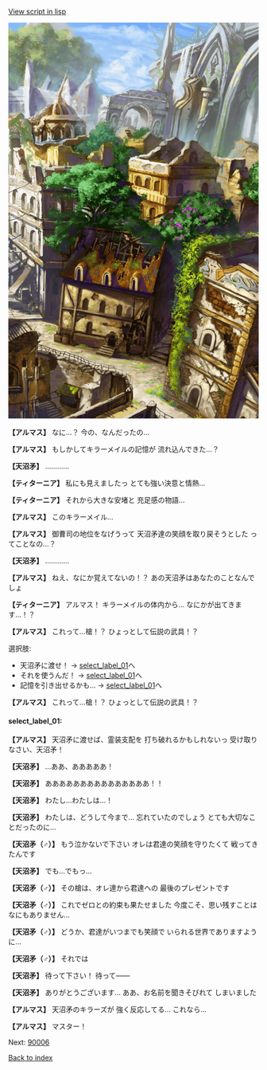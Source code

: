 [View script in lisp](../scripts/100205031.txt)

![ghost_town2.png](../images/backgrounds/ghost_town2.png)

**【アルマス】**
なに…？
今の、なんだったの…

**【アルマス】**
もしかしてキラーメイルの記憶が
流れ込んできた…？

**【天沼矛】**
…………

**【ティターニア】**
私にも見えましたっ
とても強い決意と情熱…

**【ティターニア】**
それから大きな安堵と
充足感の物語…

**【アルマス】**
このキラーメイル…

**【アルマス】**
御曹司の地位をなげうって
天沼矛達の笑顔を取り戻そうとした
ってことなの…？

**【天沼矛】**
…………

**【アルマス】**
ねえ、なにか覚えてないの！？
あの天沼矛はあなたのことなんでしょ

**【ティターニア】**
アルマス！
キラーメイルの体内から…
なにかが出てきます…！？

**【アルマス】**
これって…槍！？
ひょっとして伝説の武具！？

選択肢:
- 天沼矛に渡せ！ → [select_label_01](#select_label_01)へ
- それを使うんだ！ → [select_label_01](#select_label_01)へ
- 記憶を引き出せるかも… → [select_label_01](#select_label_01)へ


**【アルマス】**
これって…槍！？
ひょっとして伝説の武具！？

#### select_label_01:

**【アルマス】**
天沼矛に渡せば、霊装支配を
打ち破れるかもしれないっ
受け取りなさい、天沼矛！

**【天沼矛】**
…ああ、あああああ！

**【天沼矛】**
あああああああああああああああ！！

**【天沼矛】**
わたし…わたしは…！

**【天沼矛】**
わたしは、どうして今まで…
忘れていたのでしょう
とても大切なことだったのに…

**【天沼矛（♂）】**
もう泣かないで下さい
オレは君達の笑顔を守りたくて
戦ってきたんです

**【天沼矛】**
でも…でもっ…

**【天沼矛（♂）】**
その槍は、オレ達から君達への
最後のプレゼントです

**【天沼矛（♂）】**
これでゼロとの約束も果たせました
今度こそ、思い残すことは
なにもありません…

**【天沼矛（♂）】**
どうか、君達がいつまでも笑顔で
いられる世界でありますように…

**【天沼矛（♂）】**
それでは

**【天沼矛】**
待って下さい！
待って――

**【天沼矛】**
ありがとうございます…
ああ、お名前を聞きそびれて
しまいました

**【アルマス】**
天沼矛のキラーズが
強く反応してる…
これなら…

**【アルマス】**
マスター！

Next: [90006](90006.md)

[Back to index](index.md)
